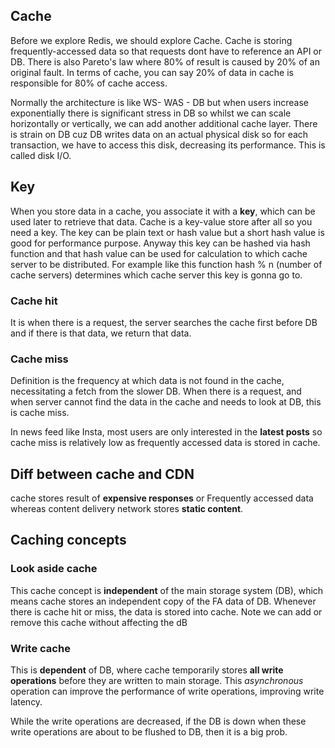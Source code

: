 ## Cache
Before we explore Redis, we should explore Cache. Cache is storing frequently-accessed data so that requests dont have to 
reference an API or DB. There is also Pareto's law where 80% of result is caused by 20% of an original fault. In terms of cache, you can say
20% of data in cache is responsible for 80% of cache access. 

Normally the architecture is like WS- WAS - DB but when users increase exponentially there is significant stress in DB so whilst we can scale
horizontally or vertically, we can add another additional cache layer. There is strain on DB cuz DB writes data on an actual physical disk 
so for each transaction, we have to access this disk, decreasing its performance. This is called disk I/O.

## Key 
When you store data in a cache, you associate it with a **key**, which can be used later to retrieve that data. Cache is a key-value store after all so you need a key. The key can be plain text or hash value but a short hash value is good for performance purpose. Anyway this key can be hashed via hash function and that hash value can be used for calculation to which cache server to be distributed. For example like this function hash % n (number of cache servers) determines which cache server this key is gonna go to.

### Cache hit
It is when there is a request, the server searches the cache first before DB and if there is that data, we return that data.

### Cache miss
Definition is the frequency at which data is not found in the cache, necessitating a fetch from the slower DB.
When there is a request, and when server cannot find the data in the cache and needs to look at DB, this is cache miss. 

In news feed like Insta, most users are only interested in the **latest posts** so cache miss is relatively low as frequently accessed data
is stored in cache.

## Diff between cache and CDN
cache stores result of **expensive responses** or Frequently accessed data whereas content delivery network stores **static content**.

## Caching concepts
### Look aside cache
This cache concept is **independent** of the main storage system (DB), which means cache stores an independent copy of the FA data of DB.
Whenever there is cache hit or miss, the data is stored into cache. Note we can add or remove this cache without affecting the dB

### Write cache
This is **dependent** of DB, where cache temporarily stores **all write operations** before they are written to main storage. This 
*asynchronous* operation can improve the performance of write operations, improving write latency.

While the write operations are decreased, if the DB is down when these write operations are about to be flushed to DB, then it is a big prob.







